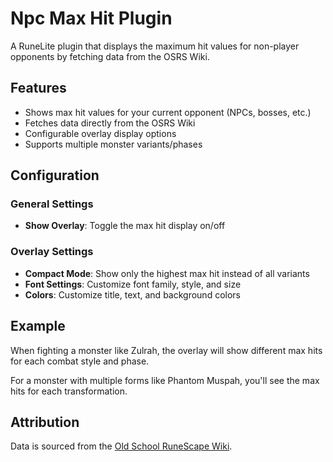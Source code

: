 # Npc Max Hit Plugin

A RuneLite plugin that displays the maximum hit values for non-player opponents by fetching data from the OSRS Wiki.

## Features

- Shows max hit values for your current opponent (NPCs, bosses, etc.)
- Fetches data directly from the OSRS Wiki
- Configurable overlay display options
- Supports multiple monster variants/phases

## Configuration

### General Settings

- **Show Overlay**: Toggle the max hit display on/off

### Overlay Settings

- **Compact Mode**: Show only the highest max hit instead of all variants
- **Font Settings**: Customize font family, style, and size
- **Colors**: Customize title, text, and background colors

## Example

When fighting a monster like Zulrah, the overlay will show different max hits for each combat style and phase.

For a monster with multiple forms like Phantom Muspah, you'll see the max hits for each transformation.

## Attribution

Data is sourced from the [Old School RuneScape Wiki](https://oldschool.runescape.wiki/).
